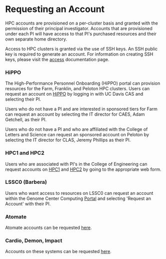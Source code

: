 # Requesting an Account

HPC accounts are provisioned on a per-cluster basis and granted with the permission of their principal investigator. Accounts that are provisioned under each PI will have access to that PI's purchased resources and their own separate home directory.

Access to HPC clusters is granted via the use of SSH keys. An SSH public key is required to generate an account. For information on creating SSH keys, please visit the [access](https://docs.hpc.ucdavis.edu/general/access/) documentation page.

### HiPPO

The High-Performance Personnel Onboarding (HiPPO) portal can provision resources for the Farm, Franklin, and Peloton HPC clusters. Users can request an account on [HiPPO](https://hippo.ucdavis.edu) by logging in with UC Davis CAS and selecting their PI. 

Users who do not have a PI and are interested in sponsored tiers for Farm can request an account by selecting the IT director for CAES, Adam Getchell, as their PI.

Users who do not have a PI and who are affiliated with the College of Letters and Science can request an sponsored account on Peloton by selecting the IT director for CLAS, Jeremy Phillips as their PI. 


### HPC1 and HPC2

Users who are associated with PI's in the College of Engineering can request accounts on [HPC1](https://wiki.cse.ucdavis.edu/cgi-bin/engr.pl) and [HPC2](https://hpc.ucdavis.edu/form/account-request-form) by going to the appropriate web form.

### LSSC0 (Barbera) 
Users who want access to resources on LSSC0 can request an account within the Genome Center Computing [Portal](https://computing.genomecenter.ucdavis.edu/) and selecting 'Request an Account' with their PI.

### Atomate

Atomate accounts can be requested [here](https://wiki.cse.ucdavis.edu/cgi-bin/atomate.pl).

### Cardio, Demon, Impact

Accounts on these systems can be requested [here](https://wiki.cse.ucdavis.edu/cgi-bin/index2.pl).
